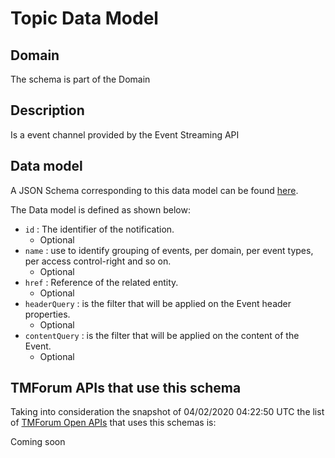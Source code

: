 # Topic Data Model

## Domain

The  schema is part of the  Domain

## Description

Is a event channel provided by the Event Streaming API

## Data model

A JSON Schema corresponding to this data model can be found
[here](https://github.com/tmforum-rand/schemas/blob/candidates/Common/Topic.schema.json).

The Data model is defined as shown below:
- `id` : The identifier of the notification.
  - Optional
- `name` : use to identify grouping of events, per domain, per event types, per access control-right and so on.
  - Optional
- `href` : Reference of the related entity.
  - Optional
- `headerQuery` : is the filter that will be applied on the Event header properties.
  - Optional
- `contentQuery` : is the filter that will be applied on the content of the Event.
  - Optional




## TMForum APIs that use this schema

Taking into consideration the snapshot of 04/02/2020 04:22:50 UTC the list of [TMForum Open APIs](https://www.tmforum.org/open-apis/) that uses this schemas is:

Coming soon
